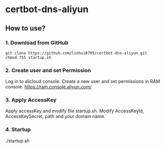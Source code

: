 # certbot-dns-aliyun

## How to use?
### 1. Download from GitHub
```
git clone https://github.com/linhui0705/certbot-dns-aliyun.git
chmod 755 startup.sh
```

### 2. Create user and set Permission
Log in to alicloud console. Create a new user and set permissions in RAM console.
https://ram.console.aliyun.com/

### 3. Apply AccessKey
Apply accessKey and modify file startup.sh.
Modify AccessKeyId, AccessKeySecret, path and your domain name. 

### 4. Startup
./startup.sh